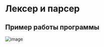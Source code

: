 # Лексер и парсер

## Пример работы программы

![image](https://user-images.githubusercontent.com/25798995/59035719-8c20f780-8876-11e9-837a-6f9b3c9b1269.png)
